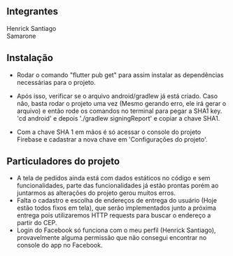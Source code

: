 ## Integrantes

 Henrick Santiago  
 Samarone

## Instalação

  - Rodar o comando "flutter pub get" para assim instalar as dependências necessárias para o projeto.
  
  - Após isso, verificar se o arquivo android/gradlew já está criado. Caso não, basta rodar o projeto uma vez (Mesmo gerando erro, ele irá gerar o arquivo) e então rode os comandos no terminal para pegar a SHA1 key. 'cd android' e depois './gradlew signingReport' e copiar a chave SHA1. 
  
  - Com a chave SHA 1 em mãos é só acessar o console do projeto Firebase e cadastrar a nova chave em 'Configurações do projeto'. 

## Particuladores do projeto

  - A tela de pedidos ainda está com dados estáticos no código e sem funcionalidades, parte das funcionalidades já estão prontas porém ao juntarmos as alterações do projeto gerou muitos erros.  
  - Falta o cadastro e escolha de endereços de entrega do usuário (Hoje estão todos fixos em tela), que serão implementados junto a próxima entrega pois utilizaremos HTTP requests para buscar o endereço a partir do CEP.  
  - Login do Facebook só funciona com o meu perfil (Henrick Santiago), provavelmente alguma permissão que não consegui encontrar no console do app no Facebook. 
